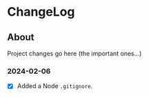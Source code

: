 # ChangeLog
## About
Project changes go here (the important ones...)


### 2024-02-06
- [x] Added a Node `.gitignore`.
